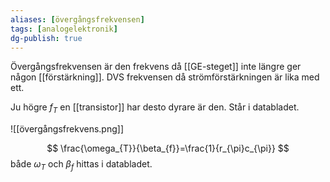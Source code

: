```yaml
---
aliases: [övergångsfrekvensen]
tags: [analogelektronik]
dg-publish: true
---
```

Övergångsfrekvensen är den frekvens då [[GE-steget]] inte längre ger någon [[förstärkning]]. DVS frekvensen då strömförstärkningen är lika med ett. 

Ju högre $f_{T}$ en [[transistor]] har desto dyrare är den. Står i databladet. 

![[övergångsfrekvens.png]]

$$
\frac{\omega_{T}}{\beta_{f}}=\frac{1}{r_{\pi}c_{\pi}}
$$
både $\omega_{T}$ och $\beta_{f}$ hittas i databladet. 


